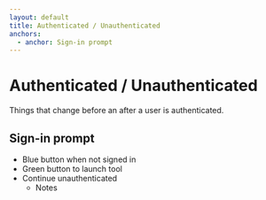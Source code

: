 ```yaml
---
layout: default
title: Authenticated / Unauthenticated
anchors:
  - anchor: Sign-in prompt
---
```


# Authenticated / Unauthenticated

Things that change before an after a user is authenticated.

## Sign-in prompt

- Blue button when not signed in
- Green button to launch tool
- Continue unauthenticated
  - Notes